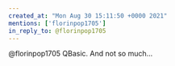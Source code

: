 ```yaml
---
created_at: "Mon Aug 30 15:11:50 +0000 2021"
mentions: ['florinpop1705']
in_reply_to: @florinpop1705
---
```


@florinpop1705 QBasic. And not so much...